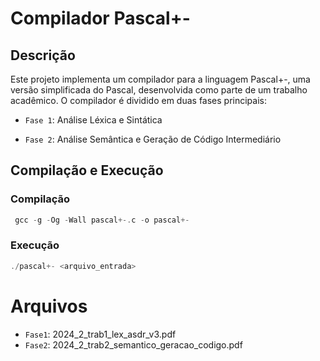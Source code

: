 # Compilador Pascal+-

## Descrição
Este projeto implementa um compilador para a linguagem Pascal+-, uma versão simplificada do Pascal, desenvolvida como parte de um trabalho acadêmico. O compilador é dividido em duas fases principais:
  
- `Fase 1`: Análise Léxica e Sintática

- `Fase 2`: Análise Semântica e Geração de Código Intermediário

## Compilação e Execução

### Compilação

```C
 gcc -g -Og -Wall pascal+-.c -o pascal+-
```

### Execução
```C
./pascal+- <arquivo_entrada>
```

# Arquivos
- `Fase1`: 2024_2_trab1_lex_asdr_v3.pdf
- `Fase2`: 2024_2_trab2_semantico_geracao_codigo.pdf
 
